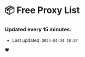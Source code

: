 # :package: Free Proxy List
### Updated every 15 minutes.

- Last updated: `2024-04-24 18:57`

:heart:
